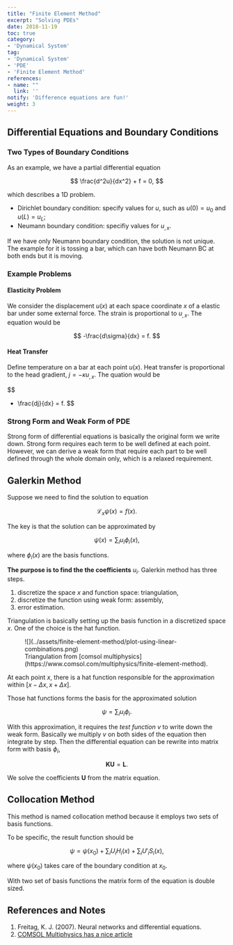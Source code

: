 ```yaml
---
title: "Finite Element Method"
excerpt: "Solving PDEs"
date: 2018-11-19
toc: true
category:
- 'Dynamical System'
tag:
- 'Dynamical System'
- 'PDE'
- 'Finite Element Method'
references:
- name: ""
  link: ''
notify: 'Difference equations are fun!'
weight: 3
---
```



## Differential Equations and Boundary Conditions



### Two Types of Boundary Conditions


As an example, we have a partial differential equation

$$
\frac{d^2u}{dx^2} + f = 0,
$$

which describes a 1D problem.

* Dirichlet boundary condition: specify values for $u$, such as $u(0)=u_0$ and $u(L)=u_L$;
* Neumann boundary condition: specifiy values for $u_{,x}$.

If we have only Neumann boundary condition, the solution is not unique. The example for it is tossing a bar, which can have both Neumann BC at both ends but it is moving.


### Example Problems



#### Elasticity Problem


We consider the displacement $u(x)$ at each space coordinate $x$ of a elastic bar under some external force. The strain is proportional to $u_{,x}$. The equation would be

$$
-\frac{d\sigma}{dx} = f.
$$


#### Heat Transfer


Define temperature on a bar at each point $u(x)$. Heat transfer is proportional to the head gradient, $j= - \kappa u_{,x}$. The quation would be

$$
- \frac{dj}{dx} = f.
$$



### Strong Form and Weak Form of PDE


Strong form of differential equations is basically the original form we write down. Strong form requires each term to be well defined at each point. However, we can derive a weak form that require each part to be well defined through the whole domain only, which is a relaxed requirement.


## Galerkin Method


Suppose we need to find the solution to equation

$$
\mathcal L_{x} \psi(x) = f(x).
$$

The key is that the solution can be approximated by

$$
\psi(x) = \sum_i u_i \phi_i(x),
$$

where $\phi_i(x)$ are the basis functions.

**The purpose is to find the the coefficients** $u_i$. Galerkin method has three steps.

1. discretize the space $x$ and function space: triangulation,
2. discretize the function using weak form: assembly,
3. error estimation.

Triangulation is basically setting up the basis function in a discretized space $x$. One of the choice is the hat function.

<figure markdown="1">
![](../assets/finite-element-method/plot-using-linear-combinations.png)
<figcaption markdown="1">
Triangulation from [comsol multiphysics](https://www.comsol.com/multiphysics/finite-element-method).
</figcaption>
</figure>
   

At each point $x$, there is a hat function responsible for the approximation within $[x-\Delta x, x+\Delta x]$.

Those hat functions forms the basis for the approximated solution

$$
\psi = \sum_i u_i \phi_i.
$$

With this approximation, it requires the *test function* $v$ to write down the weak form. Basically we multiply $v$ on both sides of the equation then integrate by step. Then the differential equation can be rewrite into matrix form with basis $\phi_i$,

$$
\mathbf K \mathbf U = \mathbf L.
$$

We solve the coefficients $\mathbf U$ from the matrix equation.


## Collocation Method



This method is named collocation method because it employs two sets of basis functions.


To be specific, the result function should be

$$
\psi = \psi(x_0) + \sum_i U_i H_i(x) + \sum_i U'_i S_i(x),
$$

where $\psi(x_0)$ takes care of the boundary condition at $x_0$.

With two set of basis functions the matrix form of the equation is double sized.






## References and Notes


1. Freitag, K. J. (2007). Neural networks and differential equations.
2. [COMSOL Multiphysics has a nice article](https://www.comsol.com/multiphysics/finite-element-method)